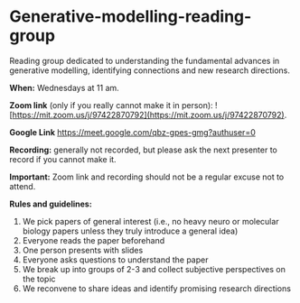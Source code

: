# Generative-modelling-reading-group

Reading group dedicated to understanding the fundamental advances in generative modelling, identifying connections and new research directions.

**When:** Wednesdays at 11 am.

**Zoom link** (only if you really cannot make it in person): ![https://mit.zoom.us/j/97422870792](https://mit.zoom.us/j/97422870792).

**Google Link** https://meet.google.com/qbz-gpes-gmg?authuser=0 

**Recording:** generally not recorded, but please ask the next presenter to record if you cannot make it.

**Important:** Zoom link and recording should not be a regular excuse not to attend.

**Rules and guidelines:**

1) We pick papers of general interest (i.e., no heavy neuro or molecular biology papers unless they truly introduce a general idea)
2) Everyone reads the paper beforehand
3) One person presents with slides
5) Everyone asks questions to understand the paper
6) We break up into groups of 2-3 and collect subjective perspectives on the topic
7) We reconvene to share ideas and identify promising research directions
